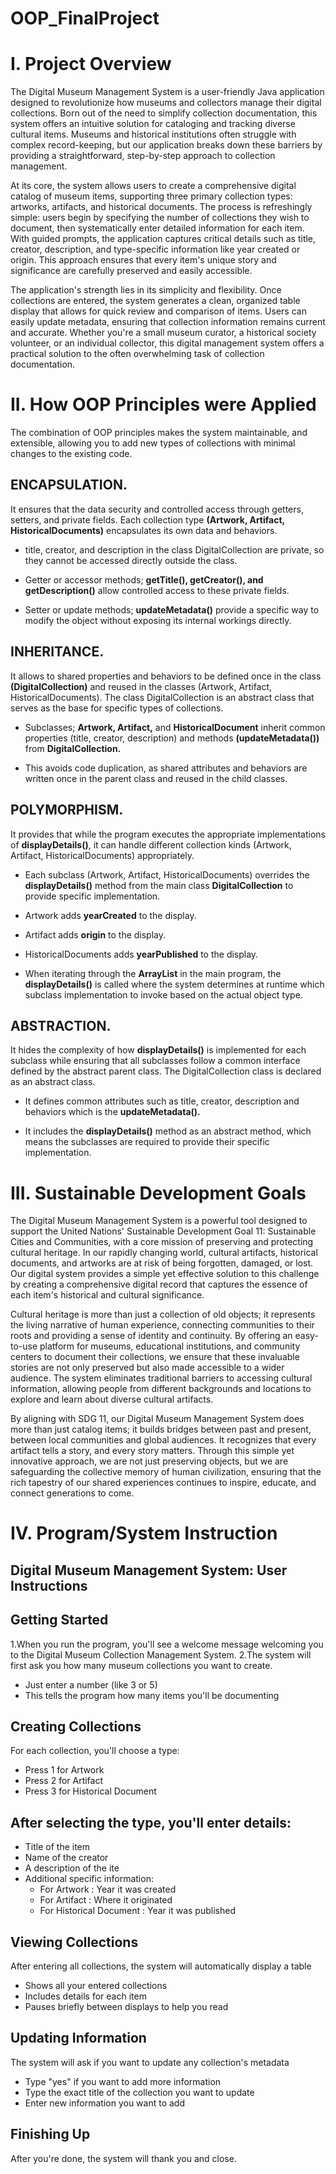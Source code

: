 # OOP_FinalProject

# I. Project Overview
The Digital Museum Management System is a user-friendly Java application designed to revolutionize how museums and collectors manage their digital collections. Born out of the need to simplify collection documentation, this system offers an intuitive solution for cataloging and tracking diverse cultural items. Museums and historical institutions often struggle with complex record-keeping, but our application breaks down these barriers by providing a straightforward, step-by-step approach to collection management.

At its core, the system allows users to create a comprehensive digital catalog of museum items, supporting three primary collection types: artworks, artifacts, and historical documents. The process is refreshingly simple: users begin by specifying the number of collections they wish to document, then systematically enter detailed information for each item. With guided prompts, the application captures critical details such as title, creator, description, and type-specific information like year created or origin. This approach ensures that every item's unique story and significance are carefully preserved and easily accessible.

The application's strength lies in its simplicity and flexibility. Once collections are entered, the system generates a clean, organized table display that allows for quick review and comparison of items. Users can easily update metadata, ensuring that collection information remains current and accurate. Whether you're a small museum curator, a historical society volunteer, or an individual collector, this digital management system offers a practical solution to the often overwhelming task of collection documentation.

# II. How OOP Principles were Applied
The combination of OOP principles makes the system maintainable, and extensible, allowing you to add new types of collections with minimal changes to the existing code.

## **ENCAPSULATION.** 
It ensures that the  data security and controlled access through getters, setters, and  private fields. Each collection type **(Artwork, Artifact, HistoricalDocuments)** encapsulates its own data and behaviors.

  - title, creator, and description in the class DigitalCollection are private, so they cannot be accessed directly outside the class.
  
  - Getter or accessor methods; **getTitle(), getCreator(), and getDescription()** allow controlled access to these private fields.
  
  - Setter or update methods; **updateMetadata()** provide a specific way to modify the object without exposing its internal workings directly.

## **INHERITANCE.** 
It allows to shared properties and behaviors to be defined once in the class **(DigitalCollection)** and reused in the classes (Artwork, Artifact, HistoricalDocuments). The class DigitalCollection is an abstract class that serves as the base for specific types of collections.

  - Subclasses; **Artwork, Artifact,** and **HistoricalDocument** inherit common properties (title,  creator, description) and methods **(updateMetadata())** from **DigitalCollection.**
  
  - This avoids code duplication, as shared attributes and behaviors are written once in the parent class and reused in the child classes.

## **POLYMORPHISM.** 
It provides that while the program executes the appropriate implementations of **displayDetails()**, it can handle different collection kinds (Artwork, Artifact, HistoricalDocuments) appropriately.

  - Each subclass (Artwork, Artifact, HistoricalDocuments) overrides the **displayDetails()** method from the main class **DigitalCollection** to provide specific implementation.
  
  - Artwork adds **yearCreated** to the display.
  
  - Artifact adds **origin** to the display.
  
  - HistoricalDocuments adds **yearPublished** to the display.
  
  - When iterating through the **ArrayList<DigitalCollection>** in the main program, the **displayDetails()** is called where the system determines at runtime which subclass implementation to invoke based on the actual object type.

## **ABSTRACTION.** 
It hides the complexity of how **displayDetails()** is implemented for each  subclass while ensuring that all subclasses follow a common interface defined by the abstract parent class. The DigitalCollection class is declared as an abstract class. 

  - It defines common attributes such as title, creator, description and behaviors which is the **updateMetadata().**
  
  - It includes the **displayDetails()** method as an abstract method, which means the subclasses are required to provide their specific implementation.

# III. Sustainable Development Goals
The Digital Museum Management System is a powerful tool designed to support the United Nations' Sustainable Development Goal 11: Sustainable Cities and Communities, with a core mission of preserving and protecting cultural heritage. In our rapidly changing world, cultural artifacts, historical documents, and artworks are at risk of being forgotten, damaged, or lost. Our digital system provides a simple yet effective solution to this challenge by creating a comprehensive digital record that captures the essence of each item's historical and cultural significance.

Cultural heritage is more than just a collection of old objects; it represents the living narrative of human experience, connecting communities to their roots and providing a sense of identity and continuity. By offering an easy-to-use platform for museums, educational institutions, and community centers to document their collections, we ensure that these invaluable stories are not only preserved but also made accessible to a wider audience. The system eliminates traditional barriers to accessing cultural information, allowing people from different backgrounds and locations to explore and learn about diverse cultural artifacts.

By aligning with SDG 11, our Digital Museum Management System does more than just catalog items; it builds bridges between past and present, between local communities and global audiences. It recognizes that every artifact tells a story, and every story matters. Through this simple yet innovative approach, we are not just preserving objects, but we are safeguarding the collective memory of human civilization, ensuring that the rich tapestry of our shared experiences continues to inspire, educate, and connect generations to come.

# IV. Program/System Instruction
## Digital Museum Management System: User Instructions
## Getting Started
1.When you run the program, you'll see a welcome message welcoming you to the Digital Museum Collection Management System.
2.The system will first ask you how many museum collections you want to create. 
  - Just enter a number (like 3 or 5)
  - This tells the program how many items you'll be documenting

## Creating Collections
For each collection, you'll choose a type: 
- Press 1 for Artwork
- Press 2 for Artifact
- Press 3 for Historical Document
  
## After selecting the type, you'll enter details: 
- Title of the item
- Name of the creator
- A description of the ite
- Additional specific information: 
  - For Artwork : Year it was created
  - For Artifact : Where it originated
  - For Historical Document : Year it was published
  
## Viewing Collections
After entering all collections, the system will automatically display a table 
- Shows all your entered collections
- Includes details for each item
- Pauses briefly between displays to help you read
  
## Updating Information
The system will ask if you want to update any collection's metadata 
- Type "yes" if you want to add more information
- Type the exact title of the collection you want to update
- Enter new information you want to add
  
## Finishing Up
After you're done, the system will thank you and close.
